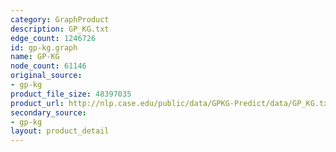 ```yaml
---
category: GraphProduct
description: GP_KG.txt
edge_count: 1246726
id: gp-kg.graph
name: GP-KG
node_count: 61146
original_source:
- gp-kg
product_file_size: 48397035
product_url: http://nlp.case.edu/public/data/GPKG-Predict/data/GP_KG.txt
secondary_source:
- gp-kg
layout: product_detail
---
```

